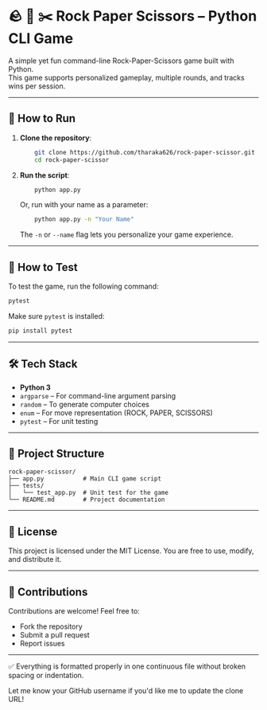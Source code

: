 # 🪨 📄 ✂️ Rock Paper Scissors – Python CLI Game

A simple yet fun command-line Rock-Paper-Scissors game built with Python.  
This game supports personalized gameplay, multiple rounds, and tracks wins per session.

---

## 🚀 How to Run

1. **Clone the repository**:

   ```bash
       git clone https://github.com/tharaka626/rock-paper-scissor.git
       cd rock-paper-scissor
   ```

2. **Run the script**:

   ```bash
       python app.py
   ```

   Or, run with your name as a parameter:

   ```bash
       python app.py -n "Your Name"
   ```

   The `-n` or `--name` flag lets you personalize your game experience.

---

## 🧪 How to Test

To test the game, run the following command:

```bash
pytest
```

Make sure `pytest` is installed:

```bash
pip install pytest
```

---

## 🛠️ Tech Stack

- **Python 3**
- `argparse` – For command-line argument parsing
- `random` – To generate computer choices
- `enum` – For move representation (ROCK, PAPER, SCISSORS)
- `pytest` – For unit testing

---

## 📁 Project Structure

```
rock-paper-scissor/
├── app.py           # Main CLI game script
├── tests/
│   └── test_app.py  # Unit test for the game
└── README.md        # Project documentation
```

---

## 📜 License

This project is licensed under the MIT License.
You are free to use, modify, and distribute it.

---

## 🙌 Contributions

Contributions are welcome! Feel free to:

- Fork the repository
- Submit a pull request
- Report issues

---

✅ Everything is formatted properly in one continuous file without broken spacing or indentation.

Let me know your GitHub username if you'd like me to update the clone URL!
